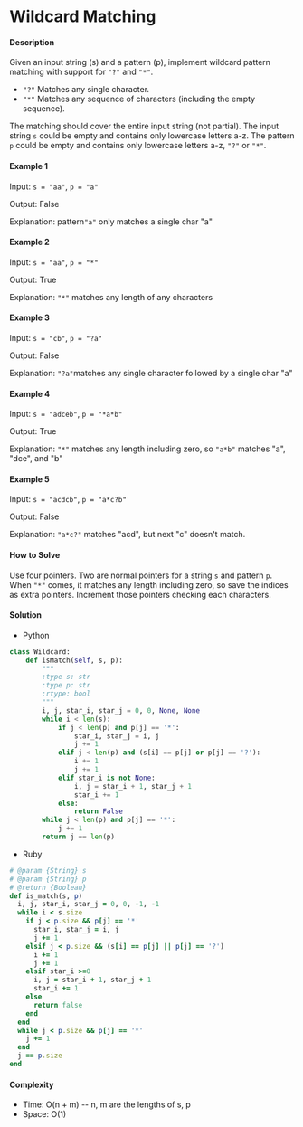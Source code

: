 # Wildcard Matching

#### Description

Given an input string (s) and a pattern (p), implement wildcard pattern matching with support for `"?"` and `"*"`.

- `"?"` Matches any single character.
- `"*"` Matches any sequence of characters (including the empty sequence).

The matching should cover the entire input string (not partial). The input string `s` could be empty and contains only lowercase letters a-z.
The pattern `p` could be empty and contains only lowercase letters a-z, `"?"` or `"*"`.


#### Example 1
Input: `s = "aa"`, `p = "a"`

Output: False

Explanation: pattern`"a"` only matches a single char "a"

#### Example 2
Input: `s = "aa"`, `p = "*"`

Output: True

Explanation: `"*"` matches any length of any characters

#### Example 3
Input: `s = "cb"`, `p = "?a"`

Output: False

Explanation: `"?a"`matches any single character followed by a single char "a"

#### Example 4
Input: `s = "adceb"`, `p = "*a*b"`

Output: True

Explanation: `"*"` matches any length including zero, so `"a*b"` matches "a", "dce", and "b"

#### Example 5
Input: `s = "acdcb"`, `p = "a*c?b"`

Output: False

Explanation: `"a*c?"` matches "acd", but next "c" doesn't match.

#### How to Solve

Use four pointers. Two are normal pointers for a string `s` and pattern `p`.
When `"*"` comes, it matches any length including zero, so save the indices as extra pointers. Increment those pointers checking each characters.

#### Solution
- Python

```python
class Wildcard:
    def isMatch(self, s, p):
        """
        :type s: str
        :type p: str
        :rtype: bool
        """
        i, j, star_i, star_j = 0, 0, None, None
        while i < len(s):
            if j < len(p) and p[j] == '*':
                star_i, star_j = i, j
                j += 1
            elif j < len(p) and (s[i] == p[j] or p[j] == '?'):
                i += 1
                j += 1
            elif star_i is not None:
                i, j = star_i + 1, star_j + 1
                star_i += 1
            else:
                return False
        while j < len(p) and p[j] == '*':
            j += 1
        return j == len(p)
```

- Ruby

```ruby
# @param {String} s
# @param {String} p
# @return {Boolean}
def is_match(s, p)
  i, j, star_i, star_j = 0, 0, -1, -1
  while i < s.size
    if j < p.size && p[j] == '*'
      star_i, star_j = i, j
      j += 1
    elsif j < p.size && (s[i] == p[j] || p[j] == '?')
      i += 1
      j += 1
    elsif star_i >=0
      i, j = star_i + 1, star_j + 1
      star_i += 1
    else
      return false
    end
  end
  while j < p.size && p[j] == '*'
    j += 1
  end
  j == p.size
end
```

#### Complexity
- Time: O(n + m) -- n, m are the lengths of s, p
- Space: O(1)